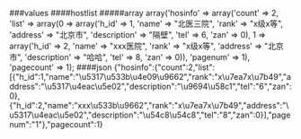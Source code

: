 ###values
####hostlist
#####array
    array('hosinfo' => array('count' => 2,
                             'list' => array(0 => array('h_id' => 1,
                                                        'name' => "北医三院",
                                                        'rank' => "x级x等",
                                                        'address' => "北京市",
                                                        'description' => "隔壁",
                                                        'tel' => 6,
                                                        'zan' => 0),
                                             1 => array('h_id' => 2,
                                                        'name' => "xxx医院",
                                                        'rank' => "x级x等",
                                                        'address' => "北京市",
                                                        'description' => "哈哈",
                                                        'tel' => 8,
                                                        'zan' => 0)),
                             'pagenum' => 1),
                             'pagecount' => 1);
####json
    {"hosinfo":{"count":2,"list":[{"h_id":1,"name":"\u5317\u533b\u4e09\u9662","rank":"x\u7ea7x\u7b49","address":"\u5317\u4eac\u5e02","description":"\u9694\u58c1","tel":"6","zan":0},{"h_id":2,"name":"xxx\u533b\u9662","rank":"x\u7ea7x\u7b49","address":"\u5317\u4eac\u5e02","description":"\u54c8\u54c8","tel":"8","zan":0}],"pagenum":"1"},"pagecount":1}
    
